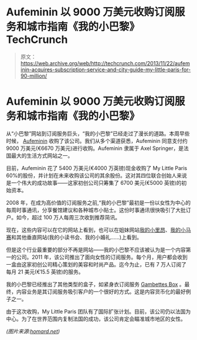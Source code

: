 # Aufeminin 以 9000 万美元收购订阅服务和城市指南《我的小巴黎》TechCrunch

> 原文：<https://web.archive.org/web/http://techcrunch.com/2013/11/22/aufeminin-acquires-subscription-service-and-city-guide-my-little-paris-for-90-million/>

# Aufeminin 以 9000 万美元收购订阅服务和城市指南《我的小巴黎》

从“小巴黎”网站到订阅服务巨头，“我的小巴黎”已经走过了漫长的道路。本周早些时候， [Aufeminin](https://web.archive.org/web/20230129101630/http://www.aufeminin.com/) 收购了该公司。我们从多个渠道获悉，Aufeminin 同意支付约 9000 万美元(€6670 万美元)进行收购。Aufeminin 隶属于 Axel Springer，是法国最大的生活方式网站之一。

目前，Aufeminin 花了 5400 万美元(€4000 万英镑)现金收购了 My Little Paris 60%的股份，并计划在未来收购该公司的其余股份。这对其四位联合创始人来说是一个伟大的成功故事——这家初创公司只筹集了 6700 美元(€5000 英镑)的初始资本。

2008 年，在成为高价值的订阅服务之前,“我的小巴黎”最初是一份以女性为中心的每周时事通讯，分享餐馆建议和各种城市小贴士。这份时事通讯很快吸引了大批订户。如今，超过 100 万人每周三次收到推荐简讯。

现在，这些内容可以在它的网站上看到，也可以在姐妹网站[我的小里昂](https://web.archive.org/web/20230129101630/http://www.mylittlelyon.com/)、[我的小马赛](https://web.archive.org/web/20230129101630/http://www.mylittlemarseille.com/)和其他垂直网站(我的小读书会、我的小婚礼……)上看到。

但是这个行业最重要的部分不再是网站——我的小巴黎不应该被认为是一个内容第一的公司。2011 年，该公司推出了面向女性的订阅服务。每个月，用户都会收到一盒由这家初创公司精心策划的美容和时尚产品。迄今为止，已有 7 万人订阅了每月 21 美元(€15.5 英镑)的服务。

我的小巴黎已经推出了其他类型的盒子，如紧身衣订阅服务 [Gambettes Box](https://web.archive.org/web/20230129101630/http://www.gambettesbox.fr/) 。最终，内容业务是其订阅服务吸引客户的一个很好的方式。这是内容货币化的最好例子之一。

由于这次收购，My Little Paris 团队有了国际扩张计划。目前，该公司仍以法国为中心。为了在世界范围内复制法国的成功，该公司肯定会瞄准城市地区的女性。

*(图片来源:[homard.net](https://web.archive.org/web/20230129101630/http://www.flickr.com/photos/homard/8562834106/))*